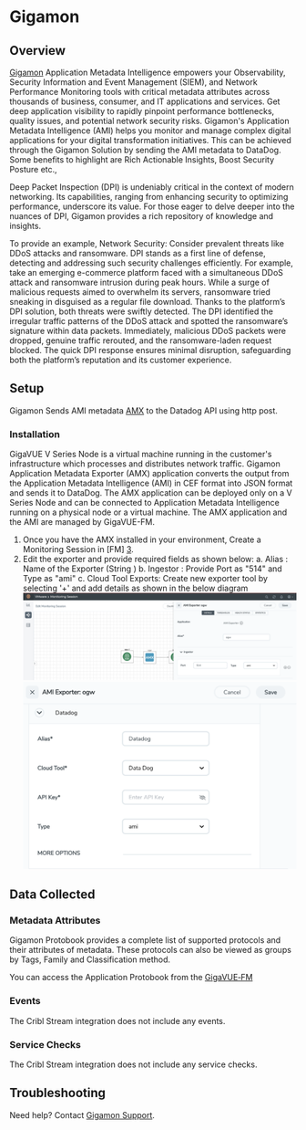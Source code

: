 # Gigamon

## Overview
[Gigamon][1]  Application Metadata Intelligence empowers your Observability, Security Information and Event Management (SIEM), and Network Performance Monitoring tools with critical metadata attributes across thousands of business, consumer, and IT applications and services. Get deep application visibility to rapidly pinpoint performance bottlenecks, quality issues, and potential network security risks. Gigamon's Application Metadata Intelligence (AMI) helps you monitor and manage complex digital applications for your digital transformation initiatives. This can be achieved through the Gigamon Solution by sending the AMI metadata to DataDog. Some benefits to highlight are Rich Actionable Insights, Boost Security Posture etc.,

Deep Packet Inspection (DPI) is undeniably critical in the context of modern networking. Its capabilities, ranging from enhancing security to optimizing performance, underscore its value. For those eager to delve deeper into the nuances of DPI, Gigamon provides a rich repository of knowledge and insights.

To provide an example, Network Security: Consider prevalent threats like DDoS attacks and ransomware. DPI stands as a first line of defense, detecting and addressing such security challenges efficiently. For example, take an emerging e-commerce platform faced with a simultaneous DDoS attack and ransomware intrusion during peak hours. While a surge of malicious requests aimed to overwhelm its servers, ransomware tried sneaking in disguised as a regular file download. Thanks to the platform’s DPI solution, both threats were swiftly detected. The DPI identified the irregular traffic patterns of the DDoS attack and spotted the ransomware’s signature within data packets. Immediately, malicious DDoS packets were dropped, genuine traffic rerouted, and the ransomware-laden request blocked. The quick DPI response ensures minimal disruption, safeguarding both the platform’s reputation and its customer experience.


## Setup
Gigamon Sends AMI metadata [AMX][2] to the Datadog API using http post. 

### Installation

GigaVUE V Series Node is a virtual machine running in the customer's infrastructure which processes and distributes network traffic.  Gigamon Application Metadata Exporter (AMX) application converts the output from the Application Metadata Intelligence (AMI) in CEF format into JSON format and sends it to DataDog. The AMX application can be deployed only on a V Series Node and can be connected to Application Metadata Intelligence running on a physical node or a virtual machine. The AMX application and the AMI are managed by GigaVUE-FM. 

1. Once you have the AMX installed in your environment, Create a Monitoring Session  in [FM] [3]. 
2. Edit the exporter and provide required fields as shown below:
    a. Alias : Name of the Exporter (String )
    b. Ingestor : Provide Port as "514" and Type as "ami"
    c. Cloud Tool Exports: Create new exporter tool by selecting '+' and add details as shown in the below diagram 
    ![1](images/gigamon1.png)
    ![2](images/gigamon2.png)

## Data Collected
### Metadata Attributes
Gigamon Protobook provides a complete list of supported protocols and their attributes of metadata. These protocols can also be viewed as groups by Tags, Family and Classification method.

You can access the Application Protobook from the [GigaVUE‑FM][4] 

### Events
The Cribl Stream integration does not include any events.
### Service Checks
The Cribl Stream integration does not include any service checks.

## Troubleshooting
Need help? Contact [Gigamon Support][5].

[1]: http://gigamon.com
[2]: https://docs.gigamon.com/doclib61/Content/GV-Cloud-V-Series-Applications/Observability-Gareway_Application.html?tocpath=GigaVUE%20Cloud%20Suite%7CGigaVUE%20V%20Series%20Application%7CApplication%20Intelligence%7C_____4
[3]: https://docs.gigamon.com/doclib66/Content/GigaVUE_Cloud_Suites.html?tocpath=GigaVUE%20Cloud%20Suite%7C_____0
[4]: https://docs.gigamon.com/doclib66/Content/GV-GigaSMART/Application%20Protocol%20Bundle.html
[5]: https://www.gigamon.com/support/support-and-services/contact-support.html
